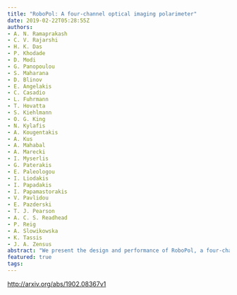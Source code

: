 ```yaml
---
title: "RoboPol: A four-channel optical imaging polarimeter"
date: 2019-02-22T05:28:55Z
authors:
- A. N. Ramaprakash
- C. V. Rajarshi
- H. K. Das
- P. Khodade
- D. Modi
- G. Panopoulou
- S. Maharana
- D. Blinov
- E. Angelakis
- C. Casadio
- L. Fuhrmann
- T. Hovatta
- S. Kiehlmann
- O. G. King
- N. Kylafis
- A. Kougentakis
- A. Kus
- A. Mahabal
- A. Marecki
- I. Myserlis
- G. Paterakis
- E. Paleologou
- I. Liodakis
- I. Papadakis
- I. Papamastorakis
- V. Pavlidou
- E. Pazderski
- T. J. Pearson
- A. C. S. Readhead
- P. Reig
- A. Slowikowska
- K. Tassis
- J. A. Zensus
abstract: "We present the design and performance of RoboPol, a four-channel optical polarimeter operating at the Skinakas Observatory in Crete, Greece. RoboPol is capable of measuring both relative linear Stokes parameters $q$ and $u$ (and the total intensity $I$) in one sky exposure. Though primarily used to measure the polarization of point sources in the R-band, the instrument features additional filters (B, V and I), enabling multi-wavelength imaging polarimetry over a large field of view (13.6' $times$ 13.6'). We demonstrate the accuracy and stability of the instrument throughout its five years of operation. Best performance is achieved within the central region of the field of view and in the R band. For such measurements the systematic uncertainty is below 0.1% in fractional linear polarization, $p$ (0.05% maximum likelihood). Throughout all observing seasons the instrumental polarization varies within 0.1% in $p$ and within 1$^circ$ in polarization angle."
featured: true
tags:
---
```

http://arxiv.org/abs/1902.08367v1